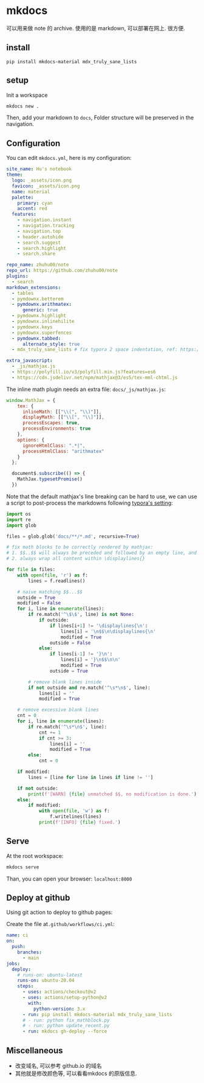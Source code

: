 #  mkdocs

可以用来做 note 的 archive. 使用的是 markdown, 可以部署在网上. 很方便. 


## install

`pip install mkdocs-material mdx_truly_sane_lists`


## setup

Init a workspace

```bash
mkdocs new . 
```

Then, add your markdown to `docs`, Folder structure will be preserved in the navigation. 

## Configuration

You can edit `mkdocs.yml`, here is my configuration:

```yml
site_name: Hu's notebook
theme:
  logo: _assets/icon.png
  favicon: _assets/icon.png
  name: material
  palette:
    primary: cyan
    accent: red
  features:
    - navigation.instant  
    - navigation.tracking
    - navigation.top
    - header.autohide
    - search.suggest
    - search.highlight
    - search.share

repo_name: zhuhu00/note
repo_url: https://github.com/zhuhu00/note
plugins:
  - search
markdown_extensions:
  - tables  
  - pymdownx.betterem
  - pymdownx.arithmatex:
      generic: true  
  - pymdownx.highlight
  - pymdownx.inlinehilite
  - pymdownx.keys
  - pymdownx.superfences  
  - pymdownx.tabbed:
      alternate_style: true 
  - mdx_truly_sane_lists # fix typora 2 space indentation, ref: https://github.com/mkdocs/mkdocs/issues/545

extra_javascript:
  - _js/mathjax.js
  - https://polyfill.io/v3/polyfill.min.js?features=es6
  - https://cdn.jsdelivr.net/npm/mathjax@3/es5/tex-mml-chtml.js      
```

The inline math plugin needs an extra file: `docs/_js/mathjax.js`:

```js
window.MathJax = {
    tex: {
      inlineMath: [["\\(", "\\)"]],
      displayMath: [["\\[", "\\]"]],
      processEscapes: true,
      processEnvironments: true
    },
    options: {
      ignoreHtmlClass: ".*|",
      processHtmlClass: "arithmatex"
    }
  };

  document$.subscribe(() => {
    MathJax.typesetPromise()
  })
```

Note that the default mathjax's line breaking can be hard to use, we can use a script to post-process the markdowns following [typora's setting](https://support.typora.io/Math/):

```python
import os
import re
import glob

files = glob.glob('docs/**/*.md', recursive=True)

# fix math blocks to be correctly rendered by mathjax:
# 1. $$..$$ will always be preceded and followed by an empty line, and there is no blank line inside.
# 2. always wrap all content within \displaylines{}

for file in files:
    with open(file, 'r') as f:
        lines = f.readlines()

    # naive matching $$...$$
    outside = True
    modified = False
    for i, line in enumerate(lines):
        if re.match('^\$\$', line) is not None:
            if outside:
                if lines[i+1] != '\displaylines{\n':
                    lines[i] = '\n$$\n\displaylines{\n'
                    modified = True
                outside = False
            else:
                if lines[i-1] != '}\n':
                    lines[i] = '}\n$$\n\n'
                    modified = True
                outside = True

        # remove blank lines inside
        if not outside and re.match('^\s*\n$', line):
            lines[i] = ''
            modified = True

    # remove excessive blank lines
    cnt = 0
    for i, line in enumerate(lines):
        if re.match('^\s*\n$', line):
            cnt += 1
            if cnt >= 3:
                lines[i] = ''
                modified = True
        else:
            cnt = 0

    if modified:
        lines = [line for line in lines if line != '']

    if not outside:
        print(f'[WARN] {file} unmatched $$, no modification is done.')
    else:
        if modified:
            with open(file, 'w') as f:
                f.writelines(lines)
            print(f'[INFO] {file} fixed.')
```

## Serve

At the root workspace:

```bash
mkdocs serve	
```

Than, you can open your browser: `localhost:8000`

## Deploy at github

Using git action to deploy to github pages:

Create the file at`.github/workflows/ci.yml`:

```yaml
name: ci 
on:
  push:
    branches: 
      - main
jobs:
  deploy:
    # runs-on: ubuntu-latest
    runs-on: ubuntu-20.04
    steps:
      - uses: actions/checkout@v2
      - uses: actions/setup-python@v2
        with:
          python-version: 3.x
      - run: pip install mkdocs-material mdx_truly_sane_lists
      # - run: python fix_mathblock.py
      # - run: python update_recent.py
      - run: mkdocs gh-deploy --force
```

## Miscellaneous

- 改变域名, 可以参考 github.io 的域名
- 其他就是修改颜色等, 可以看看mkdocs 的原版信息. 

